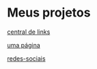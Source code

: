 #  Meus projetos


<a href="https://alexjjunio.github.io/projetos/central-de-links/index.html"> central de links

<a href="https://alexjjunio.github.io/projetos/site-gabriella/index.html"> uma página

<a href="https://alexjjunio.github.io/projetos/redes-sociais/index.html"> redes-sociais



